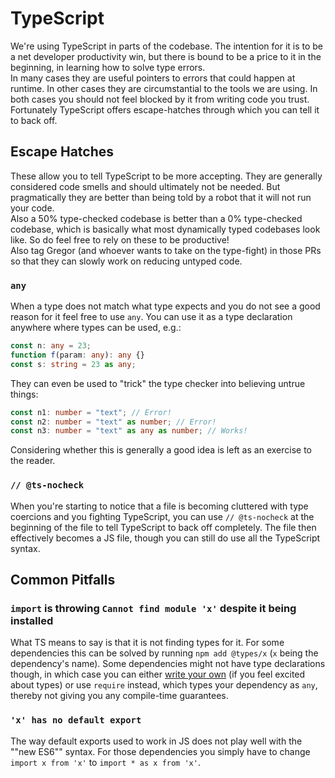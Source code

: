 # TypeScript

We're using TypeScript in parts of the codebase. The intention for it is to be a
net developer productivity win, but there is bound to be a price to it in the
beginning, in learning how to solve type errors.\
In many cases they are useful pointers to errors that could happen at runtime.
In other cases they are circumstantial to the tools we are using. In both cases
you should not feel blocked by it from writing code you trust. Fortunately
TypeScript offers escape-hatches through which you can tell it to back off.

## Escape Hatches

These allow you to tell TypeScript to be more accepting. They are generally
considered code smells and should ultimately not be needed. But pragmatically
they are better than being told by a robot that it will not run your code.\
Also a 50% type-checked codebase is better than a 0% type-checked codebase,
which is basically what most dynamically typed codebases look like. So do feel
free to rely on these to be productive!\
Also tag Gregor (and whoever wants to take on the type-fight) in those PRs so
that they can slowly work on reducing untyped code.

### `any`

When a type does not match what type expects and you do not see a good reason
for it feel free to use `any`. You can use it as a type declaration anywhere
where types can be used, e.g.:

```typescript
const n: any = 23;
function f(param: any): any {}
const s: string = 23 as any;
```

They can even be used to "trick" the type checker into believing untrue things:

```typescript
const n1: number = "text"; // Error!
const n2: number = "text" as number; // Error!
const n3: number = "text" as any as number; // Works!
```

Considering whether this is generally a good idea is left as an exercise to the
reader.

### `// @ts-nocheck`

When you're starting to notice that a file is becoming cluttered with type
coercions and you fighting TypeScript, you can use `// @ts-nocheck` at the
beginning of the file to tell TypeScript to back off completely. The file then
effectively becomes a JS file, though you can still do use all the TypeScript
syntax.

## Common Pitfalls

### `import` is throwing `Cannot find module 'x'` despite it being installed

What TS means to say is that it is not finding types for it. For some
dependencies this can be solved by running `npm add @types/x` (`x` being the
dependency's name). Some dependencies might not have type declarations though,
in which case you can either
[write your own](https://www.typescriptlang.org/docs/handbook/modules.html#ambient-modules)
(if you feel excited about types) or use `require` instead, which types your
dependency as `any`, thereby not giving you any compile-time guarantees.

### `'x' has no default export`

The way default exports used to work in JS does not play well with the ""new
ES6"" syntax. For those dependencies you simply have to change
`import x from 'x'` to `import * as x from 'x'`.
